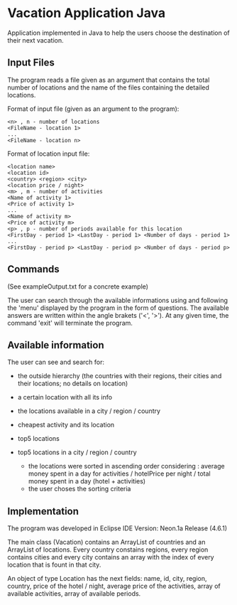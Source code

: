 # Vacation Application Java

Application implemented in Java to help the users choose the destination of their next vacation. 

## Input Files
The program reads a file given as an argument that contains the total number of locations and the name of the files containing the detailed locations.

Format of input file (given as an argument to the program):
```
<n> , n - number of locations
<FileName - location 1>
...
<FileName - location n>
```

Format of location input file:
```
<location name>
<location id>
<country> <region> <city> 
<location price / night>
<m> , m - number of activities
<Name of activity 1>
<Price of activity 1>
...
<Name of activity m>
<Price of activity m>
<p> , p - number of periods available for this location
<FirstDay - period 1> <LastDay - period 1> <Number of days - period 1>
...
<FirstDay - period p> <LastDay - period p> <Number of days - period p>
```

## Commands 
(See exampleOutput.txt for a concrete example)

The user can search through the available informations using and following the 'menu' displayed by the program in the form of questions.
The available answers are written within the angle brakets ('<', '>').
At any given time, the command 'exit' will terminate the program. 

## Available information
The user can see and search for: 
- the outside hierarchy (the countries with their regions, their cities and their locations; no details on location)
- a certain location with all its info 
- the locations available in a city / region / country
- cheapest activity and its location
- top5 locations
- top5 locations in a city / region / country

  - the locations were sorted in ascending order considering : average money spent in a day for activities / hotelPrice per night / total money spent in a day (hotel + activities)
  - the user choses the sorting criteria
  
## Implementation
The program was developed in Eclipse IDE Version: Neon.1a Release (4.6.1)

The main class (Vacation) contains an ArrayList of countries and an ArrayList of locations. Every country constains regions, every region contains cities and every city contains an array with the index of every location that is fount in that city.

An object of type Location has the next fields: name, id, city, region, country, price of the hotel / night, average price of the activities, array of available activities, array of available periods.


